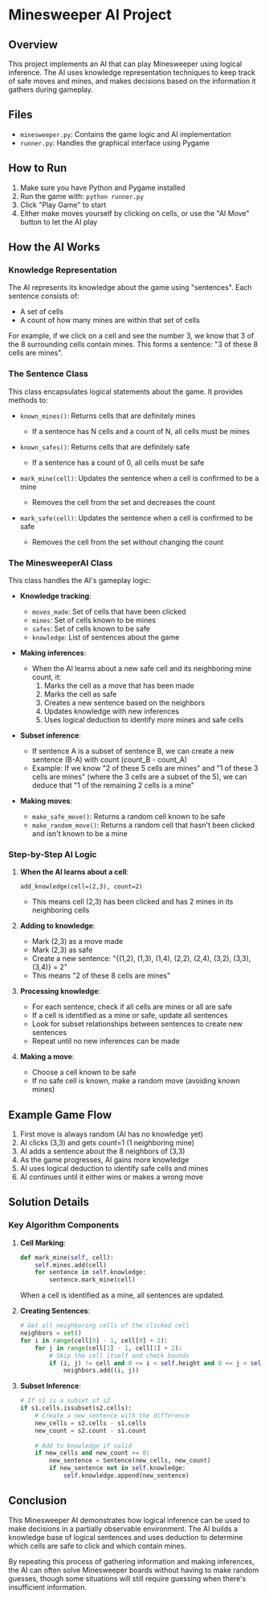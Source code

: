 # Minesweeper AI Project

## Overview
This project implements an AI that can play Minesweeper using logical inference. The AI uses knowledge representation techniques to keep track of safe moves and mines, and makes decisions based on the information it gathers during gameplay.

## Files
- `minesweeper.py`: Contains the game logic and AI implementation
- `runner.py`: Handles the graphical interface using Pygame

## How to Run
1. Make sure you have Python and Pygame installed
2. Run the game with: `python runner.py`
3. Click "Play Game" to start
4. Either make moves yourself by clicking on cells, or use the "AI Move" button to let the AI play

## How the AI Works

### Knowledge Representation
The AI represents its knowledge about the game using "sentences". Each sentence consists of:
- A set of cells
- A count of how many mines are within that set of cells

For example, if we click on a cell and see the number 3, we know that 3 of the 8 surrounding cells contain mines. This forms a sentence: "3 of these 8 cells are mines".

### The Sentence Class
This class encapsulates logical statements about the game. It provides methods to:

- `known_mines()`: Returns cells that are definitely mines
  - If a sentence has N cells and a count of N, all cells must be mines
  
- `known_safes()`: Returns cells that are definitely safe
  - If a sentence has a count of 0, all cells must be safe
  
- `mark_mine(cell)`: Updates the sentence when a cell is confirmed to be a mine
  - Removes the cell from the set and decreases the count
  
- `mark_safe(cell)`: Updates the sentence when a cell is confirmed to be safe
  - Removes the cell from the set without changing the count

### The MinesweeperAI Class
This class handles the AI's gameplay logic:

- **Knowledge tracking**:
  - `moves_made`: Set of cells that have been clicked
  - `mines`: Set of cells known to be mines
  - `safes`: Set of cells known to be safe
  - `knowledge`: List of sentences about the game

- **Making inferences**:
  - When the AI learns about a new safe cell and its neighboring mine count, it:
    1. Marks the cell as a move that has been made
    2. Marks the cell as safe
    3. Creates a new sentence based on the neighbors
    4. Updates knowledge with new inferences
    5. Uses logical deduction to identify more mines and safe cells

- **Subset inference**:
  - If sentence A is a subset of sentence B, we can create a new sentence (B-A) with count (count_B - count_A)
  - Example: If we know "2 of these 5 cells are mines" and "1 of these 3 cells are mines" (where the 3 cells are a subset of the 5), we can deduce that "1 of the remaining 2 cells is a mine"

- **Making moves**:
  - `make_safe_move()`: Returns a random cell known to be safe
  - `make_random_move()`: Returns a random cell that hasn't been clicked and isn't known to be a mine

### Step-by-Step AI Logic

1. **When the AI learns about a cell**:
   ```
   add_knowledge(cell=(2,3), count=2)
   ```
   - This means cell (2,3) has been clicked and has 2 mines in its neighboring cells

2. **Adding to knowledge**:
   - Mark (2,3) as a move made
   - Mark (2,3) as safe
   - Create a new sentence: "{(1,2), (1,3), (1,4), (2,2), (2,4), (3,2), (3,3), (3,4)} = 2"
   - This means "2 of these 8 cells are mines"

3. **Processing knowledge**:
   - For each sentence, check if all cells are mines or all are safe
   - If a cell is identified as a mine or safe, update all sentences
   - Look for subset relationships between sentences to create new sentences
   - Repeat until no new inferences can be made

4. **Making a move**:
   - Choose a cell known to be safe
   - If no safe cell is known, make a random move (avoiding known mines)

## Example Game Flow

1. First move is always random (AI has no knowledge yet)
2. AI clicks (3,3) and gets count=1 (1 neighboring mine)
3. AI adds a sentence about the 8 neighbors of (3,3)
4. As the game progresses, AI gains more knowledge
5. AI uses logical deduction to identify safe cells and mines
6. AI continues until it either wins or makes a wrong move

## Solution Details

### Key Algorithm Components

1. **Cell Marking**:
   ```python
   def mark_mine(self, cell):
       self.mines.add(cell)
       for sentence in self.knowledge:
           sentence.mark_mine(cell)
   ```
   When a cell is identified as a mine, all sentences are updated.

2. **Creating Sentences**:
   ```python
   # Get all neighboring cells of the clicked cell
   neighbors = set()
   for i in range(cell[0] - 1, cell[0] + 2):
       for j in range(cell[1] - 1, cell[1] + 2):
           # Skip the cell itself and check bounds
           if (i, j) != cell and 0 <= i < self.height and 0 <= j < self.width:
               neighbors.add((i, j))
   ```

3. **Subset Inference**:
   ```python
   # If s1 is a subset of s2
   if s1.cells.issubset(s2.cells):
       # Create a new sentence with the difference
       new_cells = s2.cells - s1.cells
       new_count = s2.count - s1.count
       
       # Add to knowledge if valid
       if new_cells and new_count >= 0:
           new_sentence = Sentence(new_cells, new_count)
           if new_sentence not in self.knowledge:
               self.knowledge.append(new_sentence)
   ```

## Conclusion

This Minesweeper AI demonstrates how logical inference can be used to make decisions in a partially observable environment. The AI builds a knowledge base of logical sentences and uses deduction to determine which cells are safe to click and which contain mines.

By repeating this process of gathering information and making inferences, the AI can often solve Minesweeper boards without having to make random guesses, though some situations will still require guessing when there's insufficient information.